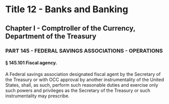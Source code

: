 
# Title 12 - Banks and Banking
## Chapter I - Comptroller of the Currency, Department of the Treasury
### PART 145 - FEDERAL SAVINGS ASSOCIATIONS - OPERATIONS
#### § 145.101 Fiscal agency.

A Federal savings association designated fiscal agent by the Secretary of the Treasury or with OCC approval by another instrumentality of the United States, shall, as such, perform such reasonable duties and exercise only such powers and privileges as the Secretary of the Treasury or such instrumentality may prescribe.
